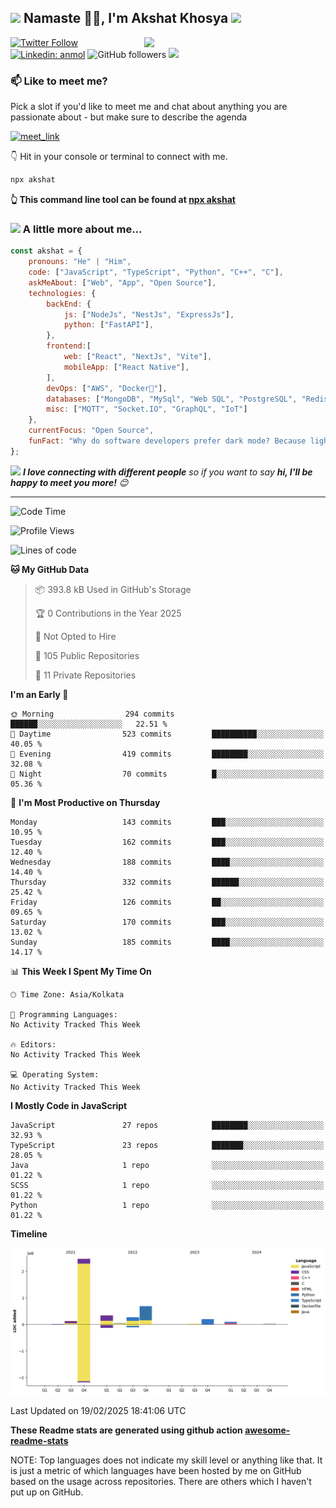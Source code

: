 <h2><img src="https://emojis.slackmojis.com/emojis/images/1531849430/4246/blob-sunglasses.gif?1531849430" width="30"/> Namaste 🙏🏻, I'm Akshat Khosya <img src="https://media.giphy.com/media/12oufCB0MyZ1Go/giphy.gif" width="50"></h2>
<img align='right' src="https://media.giphy.com/media/836HiJc7pgzy8iNXCn/giphy.gif" width="290">


[![Twitter Follow](https://img.shields.io/twitter/follow/akshatkhosya?label=Follow)](https://twitter.com/akshatkhosya)
[![Linkedin: anmol](https://img.shields.io/badge/-akshat-blue?style=flat-square&logo=Linkedin&logoColor=white&link=https://www.linkedin.com/in/akshatkhosya/)](https://www.linkedin.com/in/akshatkhosya/)
![GitHub followers](https://img.shields.io/github/followers/akshat-khosya?label=Follow&style=social)
![](https://komarev.com/ghpvc/?username=akshat-khosya&label=Profile%20views&color=0e75b6&style=flat)


### 📫 Like to meet me?

Pick a slot if you'd like to meet me and chat about anything you are passionate about - but make sure to describe the agenda

<a href="https://calendly.com/akshatkhosya/30min" target="_blank"><img width="498" alt="meet_link" src="https://user-images.githubusercontent.com/15426564/144297439-f530f383-e73e-41e0-9914-a9b7d3f432e5.png"></a>

👇 Hit in your console or terminal to connect with me.

```bash
npx akshat
```
**👆 This command line tool can be found at [npx akshat](https://github.com/akshat/npx_card)**

### <img src="https://media.giphy.com/media/VgCDAzcKvsR6OM0uWg/giphy.gif" width="50"> A little more about me...  

```javascript
const akshat = {
    pronouns: "He" | "Him",
    code: ["JavaScript", "TypeScript", "Python", "C++", "C"],
    askMeAbout: ["Web", "App", "Open Source"],
    technologies: {
        backEnd: {
            js: ["NodeJs", "NestJs", "ExpressJs"],
            python: ["FastAPI"],
        },
        frontend:[
            web: ["React", "NextJs", "Vite"],
            mobileApp: ["React Native"],
        ],
        devOps: ["AWS", "Docker🐳"],
        databases: ["MongoDB", "MySql", "Web SQL", "PostgreSQL", "Redis"],
        misc: ["MQTT", "Socket.IO", "GraphQL", "IoT"]
    },
    currentFocus: "Open Source",
    funFact: "Why do software developers prefer dark mode? Because light attracts bugs!"
};
```

<img src="https://media.giphy.com/media/LnQjpWaON8nhr21vNW/giphy.gif" width="60"> <em><b>I love connecting with different people</b> so if you want to say <b>hi, I'll be happy to meet you more!</b> 😊</em>

---
<!--START_SECTION:waka-->
![Code Time](http://img.shields.io/badge/Code%20Time-0%20secs-blue)

![Profile Views](http://img.shields.io/badge/Profile%20Views-0-blue)

![Lines of code](https://img.shields.io/badge/From%20Hello%20World%20I%27ve%20Written-4.2%20million%20lines%20of%20code-blue)

**🐱 My GitHub Data** 

> 📦 393.8 kB Used in GitHub's Storage 
 > 
> 🏆 0 Contributions in the Year 2025
 > 
> 🚫 Not Opted to Hire
 > 
> 📜 105 Public Repositories 
 > 
> 🔑 11 Private Repositories 
 > 
**I'm an Early 🐤** 

```text
🌞 Morning                294 commits         ██████░░░░░░░░░░░░░░░░░░░   22.51 % 
🌆 Daytime                523 commits         ██████████░░░░░░░░░░░░░░░   40.05 % 
🌃 Evening                419 commits         ████████░░░░░░░░░░░░░░░░░   32.08 % 
🌙 Night                  70 commits          █░░░░░░░░░░░░░░░░░░░░░░░░   05.36 % 
```
📅 **I'm Most Productive on Thursday** 

```text
Monday                   143 commits         ███░░░░░░░░░░░░░░░░░░░░░░   10.95 % 
Tuesday                  162 commits         ███░░░░░░░░░░░░░░░░░░░░░░   12.40 % 
Wednesday                188 commits         ████░░░░░░░░░░░░░░░░░░░░░   14.40 % 
Thursday                 332 commits         ██████░░░░░░░░░░░░░░░░░░░   25.42 % 
Friday                   126 commits         ██░░░░░░░░░░░░░░░░░░░░░░░   09.65 % 
Saturday                 170 commits         ███░░░░░░░░░░░░░░░░░░░░░░   13.02 % 
Sunday                   185 commits         ████░░░░░░░░░░░░░░░░░░░░░   14.17 % 
```


📊 **This Week I Spent My Time On** 

```text
🕑︎ Time Zone: Asia/Kolkata

💬 Programming Languages: 
No Activity Tracked This Week

🔥 Editors: 
No Activity Tracked This Week

💻 Operating System: 
No Activity Tracked This Week
```

**I Mostly Code in JavaScript** 

```text
JavaScript               27 repos            ████████░░░░░░░░░░░░░░░░░   32.93 % 
TypeScript               23 repos            ███████░░░░░░░░░░░░░░░░░░   28.05 % 
Java                     1 repo              ░░░░░░░░░░░░░░░░░░░░░░░░░   01.22 % 
SCSS                     1 repo              ░░░░░░░░░░░░░░░░░░░░░░░░░   01.22 % 
Python                   1 repo              ░░░░░░░░░░░░░░░░░░░░░░░░░   01.22 % 
```



**Timeline**

![Lines of Code chart](https://raw.githubusercontent.com/akshat-khosya/akshat-khosya/main/assets/bar_graph.png)


 Last Updated on 19/02/2025 18:41:06 UTC
<!--END_SECTION:waka-->

**These Readme stats are generated using github action [awesome-readme-stats](https://github.com/anmol098/waka-readme-stats)**

NOTE: Top languages does not indicate my skill level or anything like that. It is just a metric of which languages have been hosted by me on GitHub based on the usage across repositories. There are others which I haven't put up on GitHub.
